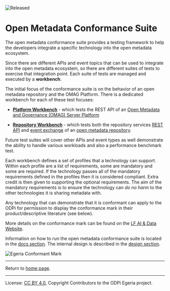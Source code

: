 <!-- SPDX-License-Identifier: CC-BY-4.0 -->
<!-- Copyright Contributors to the ODPi Egeria project. -->

![Released](../open-metadata-publication/website/images/egeria-content-status-released.png#pagewidth)

# Open Metadata Conformance Suite

The open metadata conformance suite provides a testing framework to help the developers
integrate a specific technology into the open metadata ecosystem.

Since there are different APIs and event topics that can be used to integrate into the open metadata
ecosystem, so there are different suites of tests to exercise that integration point.
Each suite of tests are managed and executed by a **workbench**. 

The initial focus of the conformance suite is on the
behavior of an open metadata repository and the OMAG Platform.
There is a dedicated workbench for each of these test focuses:

* **[Platform Workbench](docs/platform-workbench)** - which tests the REST API of an
[Open Metadata and Governance (OMAG) Server Platform](../open-metadata-implementation/admin-services/docs/concepts/omag-server-platform.md)

* **[Repository Workbench](docs/repository-workbench)** - which tests both the repository services 
[REST API](../open-metadata-implementation/repository-services/docs/component-descriptions/omrs-rest-services.md)
and [event exchange](../open-metadata-implementation/repository-services/docs/event-descriptions)
of an [open metadata repository](../open-metadata-implementation/repository-services/docs/open-metadata-repository.md).


Future test suites will cover other APIs and event types as well
demonstrate the ability to handle various workloads and also
a performance benchmark test.

Each workbench defines a set of profiles that a technology can support.  Within each profile are a list of requirements,
some are mandatory and some are required.  If the technology passes all of the mandatory requirements defined in the
profiles then it is considered compliant.  Extra credit is then given to supporting the optional requirements.
The aim of the mandatory requirements is to ensure the technology can *do no harm* to the other technologies it
is sharing metadata with.

Any technology that can demonstrate that it is conformant can apply to the ODPi for permission to display
the conformance mark in their product/descriptive literature (see below).

More details on the conformance mark can be found on the [LF AI & Data Website](https://lfaidata.foundation/projects/egeria/conformance/).

Information on how to run the open metadata conformance suite is located in the [docs section](docs).
The internal design is described in the [design section](design).

![Egeria Conformant Mark](docs/egeria-conformance-mark.png)


----
Return to [home page](../index.md).

----
License: [CC BY 4.0](https://creativecommons.org/licenses/by/4.0/),
Copyright Contributors to the ODPi Egeria project.

